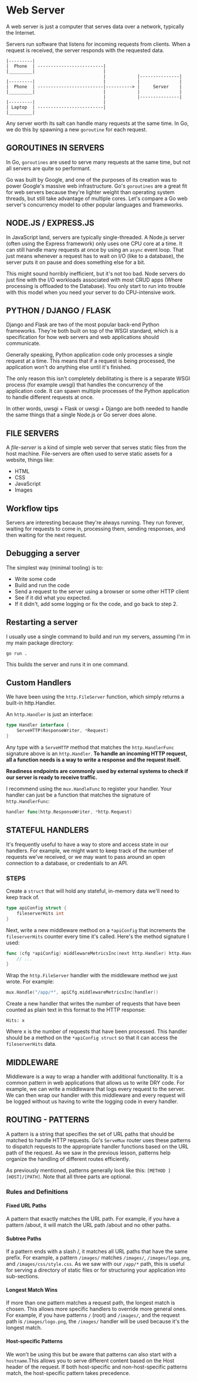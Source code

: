 # Web Server

A web server is just a computer that serves data over a network, typically the Internet.

Servers run software that listens for incoming requests from clients. When a request is received, the server responds with the requested data.

```
|---------|
|  Phone  | -------------------------|
|_________|                          |
                                     |            |---------------|
|---------|                          |            |               |
|  Phone  | -------------------------|----------> |     Server    |
|_________|                          |            |               |
                                     |            |---------------|
|---------|                          |
| Laptop  | -------------------------|
|_________|
```

Any server worth its salt can handle many requests at the same time. In Go, we do this by spawning a new `goroutine` for each request.

## GOROUTINES IN SERVERS

In Go, `goroutines` are used to serve many requests at the same time, but not all servers are quite so performant.

Go was built by Google, and one of the purposes of its creation was to power Google's massive web infrastructure. Go's `goroutines` are a great fit for web servers because they're lighter weight than operating system threads, but still take advantage of multiple cores. Let's compare a Go web server's concurrency model to other popular languages and frameworks.

## NODE.JS / EXPRESS.JS

In JavaScript land, servers are typically single-threaded. A Node.js server (often using the Express framework) only uses one CPU core at a time. It can still handle many requests at once by using an `async` event loop. That just means whenever a request has to wait on I/O (like to a database), the server puts it on pause and does something else for a bit.

This might sound horribly inefficient, but it's not too bad. Node servers do just fine with the I/O workloads associated with most CRUD apps (Where processing is offloaded to the Database). You only start to run into trouble with this model when you need your server to do CPU-intensive work.

## PYTHON / DJANGO / FLASK

Django and Flask are two of the most popular back-end Python frameworks. They're both built on top of the WSGI standard, which is a specification for how web servers and web applications should communicate.

Generally speaking, Python application code only processes a single request at a time. This means that if a request is being processed, the application won't do anything else until it's finished.

The only reason this isn't completely debilitating is there is a separate WSGI process (for example uwsgi) that handles the concurrency of the application code. It can spawn multiple processes of the Python application to handle different requests at once.

In other words, uwsgi + Flask or uwsgi + Django are both needed to handle the same things that a single Node.js or Go server does alone.

## FILE SERVERS

A _file-server_ is a kind of simple web server that serves static files from the host machine. File-servers are often used to serve static assets for a website, things like:

- HTML
- CSS
- JavaScript
- Images

## Workflow tips

Servers are interesting because they're always running. They run forever, waiting for requests to come in, processing them, sending responses, and then waiting for the next request.

## Debugging a server

The simplest way (minimal tooling) is to:

- Write some code
- Build and run the code
- Send a request to the server using a browser or some other HTTP client
- See if it did what you expected.
- If it didn't, add some logging or fix the code, and go back to step 2.

## Restarting a server

I usually use a single command to build and run my servers, assuming I'm in my main package directory:

```console
go run .
```

This builds the server and runs it in one command.

## Custom Handlers

We have been using the `http.FileServer` function, which simply returns a built-in http.Handler.

An `http.Handler` is just an interface:

```go
type Handler interface {
	ServeHTTP(ResponseWriter, *Request)
}
```

Any type with a `ServeHTTP` method that matches the `http.HandlerFunc` signature above is an `http.Handler`. **To handle an incoming HTTP request, all a function needs is a way to write a response and the request itself.**

**Readiness endpoints are commonly used by external systems to check if our server is ready to receive traffic.**

I recommend using the `mux.HandleFunc` to register your handler. Your handler can just be a function that matches the signature of `http.HandlerFunc`:

```go
handler func(http.ResponseWriter, *http.Request)
```

## STATEFUL HANDLERS

It's frequently useful to have a way to store and access state in our handlers. For example, we might want to keep track of the number of requests we've received, or we may want to pass around an open connection to a database, or credentials to an API.

### STEPS

Create a `struct` that will hold any stateful, in-memory data we'll need to keep track of.

```go
type apiConfig struct {
	fileserverHits int
}
```

Next, write a new middleware method on a `*apiConfig` that increments the `fileserverHits` counter every time it's called. Here's the method signature I used:

```go
func (cfg *apiConfig) middlewareMetricsInc(next http.Handler) http.Handler {
	// ...
}
```

Wrap the `http.FileServer` handler with the middleware method we just wrote. For example:

```go
mux.Handle("/app/*", apiCfg.middlewareMetricsInc(handler))
```

Create a new handler that writes the number of requests that have been counted as plain text in this format to the HTTP response:

`Hits: x`

Where x is the number of requests that have been processed. This handler should be a method on the `*apiConfig struct` so that it can access the `fileserverHits` data.

## MIDDLEWARE

Middleware is a way to wrap a handler with additional functionality. It is a common pattern in web applications that allows us to write DRY code. For example, we can write a middleware that logs every request to the server. We can then wrap our handler with this middleware and every request will be logged without us having to write the logging code in every handler.

## ROUTING - PATTERNS

A pattern is a string that specifies the set of URL paths that should be matched to handle HTTP requests. Go's `ServeMux` router uses these patterns to dispatch requests to the appropriate handler functions based on the URL path of the request. As we saw in the previous lesson, patterns help organize the handling of different routes efficiently.

As previously mentioned, patterns generally look like this: `[METHOD ][HOST]/[PATH]`. Note that all three parts are optional.

### Rules and Definitions

#### Fixed URL Paths

A pattern that exactly matches the URL path. For example, if you have a pattern /about, it will match the URL path /about and no other paths.

#### Subtree Paths

If a pattern ends with a slash /, it matches all URL paths that have the same prefix. For example, a pattern `/images/` matches `/images/`, `/images/logo.png`, and `/images/css/style.css`. As we saw with our `/app/*` path, this is useful for serving a directory of static files or for structuring your application into sub-sections.

#### Longest Match Wins

If more than one pattern matches a request path, the longest match is chosen. This allows more specific handlers to override more general ones. For example, if you have patterns `/` (root) and `/images/`, and the request path is `/images/logo.png`, the `/images/` handler will be used because it's the longest match.

#### Host-specific Patterns

We won't be using this but be aware that patterns can also start with a `hostname`.This allows you to serve different content based on the Host header of the request. If both host-specific and non-host-specific patterns match, the host-specific pattern takes precedence.

